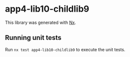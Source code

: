 # app4-lib10-childlib9

This library was generated with [Nx](https://nx.dev).

## Running unit tests

Run `nx test app4-lib10-childlib9` to execute the unit tests.

